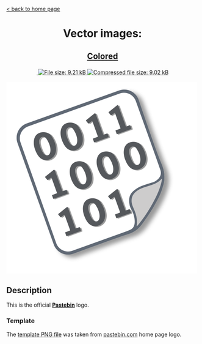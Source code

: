 [&lt; back to home page](../../../../ "Home page")

<h1><p align="center">Vector images: </p></h1>

<h2><p align="center"><a href="Pastebin.colored.svg" title="View & Download Pastebin colored icon">Colored</a></p></h2>
<div class="badges" align="center">
	<a href="https://validator.w3.org/nu/?showsource=yes&showoutline=yes&showimagereport=yes&doc=http%3A%2F%2Fsvg.n-panuhin.info%2FSVG%2FPastebin%2FPastebin.colored.svg" target="_blank" title="W3C validation">
		<img alt="" src="https://img.shields.io/w3c-validation/xml?preset=SVG%201.1%2C%20URL%2C%20XHTML%2C%20MathML%203.0&targetUrl=http%3A%2F%2Fn-panuhin.info%2Fredirect.php%3Fu%3Dhttp%3A%2F%2Fsvg.n-panuhin.info%2FSVG%2FPastebin%2FPastebin.colored.svg">
	</a>
	<a href="Pastebin.colored.svg" target="_blank" title="File size">
		<img alt="File size: 9.21 kB" src="https://img.shields.io/static/v1?cacheSeconds=10800&style=flat&label=File%20size&message=9.21%20kB&color=0aa">
	</a>
	<a href="Pastebin.colored.svg" target="_blank" title="File size">
		<img alt="Compressed file size: 9.02 kB" src="https://img.shields.io/static/v1?cacheSeconds=10800&style=flat&label=Compressed&message=9.02%20kB&color=bb0">
	</a>
</div>
<div>
	<br>
	<img src="Pastebin.colored.svg" alt="Pastebin colored icon" title="Pastebin colored icon">
	<br>
</div>

## Description

This is the official **[Pastebin](https://pastebin.com "Visit pastebin.com")** logo.

### Template

The [template PNG file](https://pastebin.com/i/pastebin_logo_side_outline.png "See template PNG file") was taken from [pastebin.com](https://pastebin.com "Visit pastebin.com") home page logo.